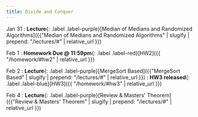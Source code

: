 ```yaml
---
title: Divide and Conquer
---
```


Jan 31
: **Lecture**{: .label .label-purple}[Median of Medians and Randomized Algorithms]({{"Median of Medians and Randomized Algorithms" | slugify | prepend: "/lectures/#" | relative_url }})

Feb 1
: **Homework Due @ 11:59pm**{: .label .label-red}[HW2]({{ "/homework/#hw2" | relative_url }})

Feb 2
: **Lecture**{: .label .label-purple}[MergeSort Based]({{"MergeSort Based" | slugify | prepend: "/lectures/#" | relative_url }})
: **HW3 released**{: .label .label-blue}[HW3]({{ "/homework/#hw3" | relative_url }})

Feb 4
: **Lecture**{: .label .label-purple}[Review & Masters' Theorem]({{"Review & Masters' Theorem" | slugify | prepend: "/lectures/#" | relative_url }})
